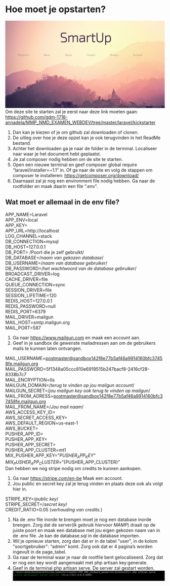 # Hoe moet je opstarten?
![](startup.jpg)
Om deze site te starten zal je eerst naar deze link moeten gaan:
https://github.com/gdm-1718-annadela/MMP_NMD_EXAMEN_WEBDEV/tree/master/laravel/kickstarter

1. Dan kan je kiezen of je om github zal downloaden of clonen.
2. De uitleg over hoe je deze opzet kan je ook terugvinden in het ReadMe bestand.
3. Achter het downloaden ga je naar de folder in de terminal. Localiseer naar waar je het document
hebt geplaatst.
4. Je zal composer nodig hebben om de site te starten.
5. Open een nieuwe terminal en geef composer global require “laravel/installer=~1.1” in.
Of ga naar de site en volg de stappen om composer te installeren: https://getcomposer.org/download/
6. Daarnaast zal je nog een environment file nodig hebben. Ga naar de rootfolder en maak daarin
een file “.env”.
## Wat moet er allemaal in de env file?
APP_NAME=Laravel  
APP_ENV=local  
APP_KEY=  
APP_URL=http://localhost  
LOG_CHANNEL=stack  
DB_CONNECTION=mysql  
DB_HOST=127.0.0.1  
DB_PORT= /Poort die je zelf gebruikt/  
DB_DATABASE=/_naam van gekozen database_/  
DB_USERNAME=/_naam van database gebruiker_/  
DB_PASSWORD=/_het wachtwoord van de database gebruiker_/  
BROADCAST_DRIVER=log  
CACHE_DRIVER=file  
QUEUE_CONNECTION=sync  
SESSION_DRIVER=file  
SESSION_LIFETIME=120  
REDIS_HOST=127.0.0.1  
REDIS_PASSWORD=null  
REDIS_PORT=6379  
MAIL_DRIVER=mailgun  
MAIL_HOST=smtp.mailgun.org  
MAIL_PORT=587  
1. Ga naar https://www.mailgun.com en maak een account aan.  
2. Geef in je sandbox de gewenste mailadressen aan om de gebruikers mails te kunnen laten
ontvangen.  

MAIL_USERNAME=postmaster@sandbox142f8e77b5af46a9914160bfc37458fe.mailgun.org  
MAIL_PASSWORD=5f1348a05ccc810e6919515b247bacf8-2416cf28-8338b7c7  
MAIL_ENCRYPTION=tls  
MAILGUN_DOMAIN=/_terug te vinden op jou mailgun account_/  
MAILGUN_SECRET=/_jou mailgun key ook terug te vinden op mailgun_/  
MAIL_FROM_ADRESS=postmaster@sandbox142f8e77b5af46a9914160bfc37458fe.mailgun.org  
MAIL_FROM_NAME=/_Jou mail naam_/  
AWS_ACCESS_KEY_ID=  
AWS_SECRET_ACCESS_KEY=  
AWS_DEFAULT_REGION=us-east-1  
AWS_BUCKET=  
PUSHER_APP_ID=  
PUSHER_APP_KEY=  
PUSHER_APP_SECRET=  
PUSHER_APP_CLUSTER=mt1  
MIX_PUSHER_APP_KEY=”${PUSHER_APP_KEY}”  
MIX_PUSHER_APP_CLUSTER=”${PUSHER_APP_CLUSTER}”  
Dan hebben we nog stripe nodig om credits te kunnen aankopen.  
1. Ga naar https://stripe.com/en-be
Maak een account.
2. Jou public en secret key zal je terug vinden en plaats deze ook als volgt hier in.

STRIPE_KEY=/_public key_/  
STRIPE_SECRET=/_secret key_/  
CREDIT_RATIO=0.05 (_verhouding van credits._)

1. Na de .env file inorde te brengen moet je nog een database inorde brengen. Zorg dat de server(_Ik gebruik hiervoor MAMP_)
draait op de juiste poort en maak een database met jou eigen gekozen naam van in de .env file. Je kan de database.sql in de database importen.
2. Wil je opnieuw starten, zorg dan dat er in de tabel "user", in de kolom "soortgebruiker": “admin” komt. Zorg
ook dat er 4 pagina’s worden ingevult in de page_tabel.
3. Ga naar de terminal waar je naar de rootfile bent gelocaliseerd. Zorg dat er nog een key
wordt aangemaakt met php artisan key:generate. 
5. Geef in de terminal php artisan serve. De server zal gestart worden.
![](images/terminal.jpg)